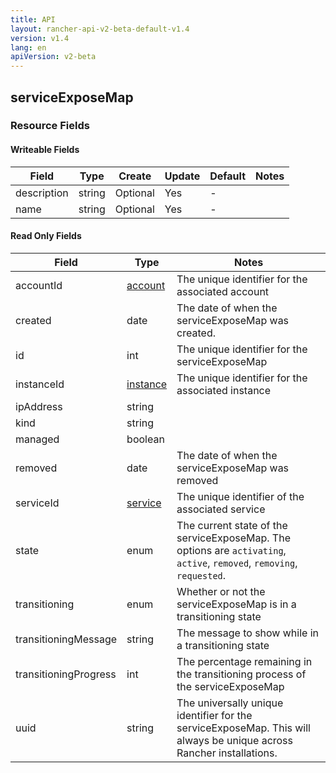 ```yaml
---
title: API
layout: rancher-api-v2-beta-default-v1.4
version: v1.4
lang: en
apiVersion: v2-beta
---
```


## serviceExposeMap



### Resource Fields

#### Writeable Fields

Field | Type | Create | Update | Default | Notes
---|---|---|---|---|---
description | string | Optional | Yes | - | 
name | string | Optional | Yes | - | 


#### Read Only Fields

Field | Type   | Notes
---|---|---
accountId | [account]({{site.baseurl}}/rancher/{{page.version}}/{{page.lang}}/api/{{page.apiVersion}}/api-resources/account/)  | The unique identifier for the associated account
created | date  | The date of when the serviceExposeMap was created.
id | int  | The unique identifier for the serviceExposeMap
instanceId | [instance]({{site.baseurl}}/rancher/{{page.version}}/{{page.lang}}/api/{{page.apiVersion}}/api-resources/instance/)  | The unique identifier for the associated instance
ipAddress | string  | 
kind | string  | 
managed | boolean  | 
removed | date  | The date of when the serviceExposeMap was removed
serviceId | [service]({{site.baseurl}}/rancher/{{page.version}}/{{page.lang}}/api/{{page.apiVersion}}/api-resources/service/)  | The unique identifier of the associated service
state | enum  | The current state of the serviceExposeMap. The options are `activating`, `active`, `removed`, `removing`, `requested`.
transitioning | enum  | Whether or not the serviceExposeMap is in a transitioning state
transitioningMessage | string  | The message to show while in a transitioning state
transitioningProgress | int  | The percentage remaining in the transitioning process of the serviceExposeMap
uuid | string  | The universally unique identifier for the serviceExposeMap. This will always be unique across Rancher installations.


<br>
